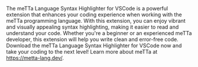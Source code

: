 The meTTa Language Syntax Highlighter for VSCode is a powerful extension that enhances your coding experience when working with the meTTa programming language. With this extension, you can enjoy vibrant and visually appealing syntax highlighting, making it easier to read and understand your code. Whether you're a beginner or an experienced meTTa developer, this extension will help you write clean and error-free code. Download the meTTa Language Syntax Highlighter for VSCode now and take your coding to the next level! Learn more about meTTa at https://metta-lang.dev/.